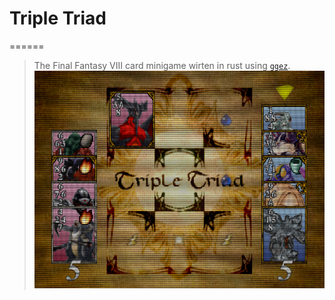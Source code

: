 # Triple Triad
======
>The Final Fantasy VIII card minigame wirten in rust using [`ggez`](https://github.com/ggez/ggez).
![Screenshot](data/img/screenshot.png)
